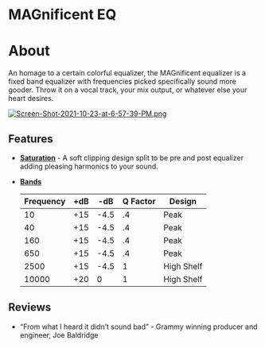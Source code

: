 # MAGnificent EQ

# About

An homage to a certain colorful equalizer, the MAGnificent equalizer is a fixed band equalizer with frequencies picked specifically sound more gooder. Throw it on a vocal track, your mix output, or whatever else your heart desires.

[![Screen-Shot-2021-10-23-at-6-57-39-PM.png](https://i.postimg.cc/xd2wFjN9/Screen-Shot-2021-10-23-at-6-57-39-PM.png)](https://postimg.cc/sMTHMrJL)

## Features

- **<u>Saturation</u>** - A soft clipping design split to be pre and post equalizer adding pleasing harmonics to your sound.

- **<u>Bands</u>**

    | Frequency | +dB  | -dB  | Q Factor | Design     |
    | --------- | ---- | ---- | -------- | ---------- |
    | 10        | +15  | -4.5 | .4       | Peak       |
    | 40        | +15  | -4.5 | .4       | Peak       |
    | 160       | +15  | -4.5 | .4       | Peak       |
    | 650       | +15  | -4.5 | .4       | Peak       |
    | 2500      | +15  | -4.5 | 1        | High Shelf |
    | 10000     | +20  | 0    | 1        | High Shelf |

## Reviews

- “From what I heard it didn’t sound bad” - Grammy winning producer and engineer, Joe Baldridge
